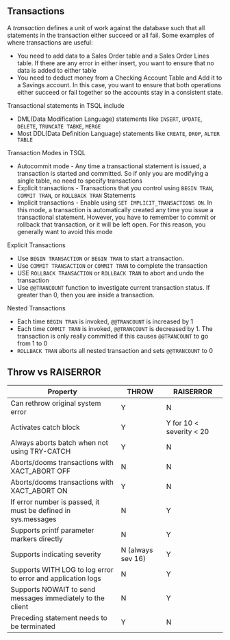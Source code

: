## Transactions
A *transaction* defines a unit of work against the database such that all statements in the transaction either succeed or all fail.  Some examples of where transactions are useful:    
- You need to add data to a Sales Order table and a Sales Order Lines table.  If there are any error in either insert, you want to ensure that no data is added to either table
- You need to deduct money from a Checking Account Table and Add it to a Savings account.  In this case, you want to ensure that both operations either succeed or fail together so the accounts stay in a consistent state.

Transactional statements in TSQL include
- DML(Data Modification Language) statements like `INSERT`, `UPDATE`, `DELETE`, `TRUNCATE TABKE`, `MERGE`    
- Most DDL(Data Definition Language) statements like `CREATE`, `DROP`, `ALTER TABLE`

Transaction Modes in TSQL
- Autocommit mode - Any time a transactional statement is issued, a transaction is started and committed.  So if only you are modifying a single table, no need to specify transactions
- Explicit transactions - Transactions that you control using `BEGIN TRAN`, `COMMIT TRAN`, or `ROLLBACK TRAN` Statements
- Implicit transactions - Enable using `SET IMPLICIT_TRANSACTIONS ON`.  In this mode, a transaction is automatically created any time you issue a transactional statement.  However, you have to remember to commit or rollback that transaction, or it will be left open.  For this reason, you generally want to avoid this mode

Explicit Transactions
- Use `BEGIN TRANSACTION` or `BEGIN TRAN` to start a transaction.
- Use `COMMIT TRANSACTION` or `COMMIT TRAN` to complete the transaction
- USE `ROLLBACK TRANSACTION` or `ROLLBACK TRAN` to abort and undo the transaction
- Use `@@TRANCOUNT` function to investigate current transaction status.  If greater than 0, then you are inside a transaction.

Nested Transactions
- Each time `BEGIN TRAN` is invoked, `@@TRANCOUNT` is increased by 1
- Each time `COMMIT TRAN` is invoked, `@@TRANCOUNT` is decreased by 1.  The transaction is only really committed if this causes `@@TRANCOUNT` to go from 1 to 0
- `ROLLBACK TRAN` aborts all nested transaction and sets `@@TRANCOUNT` to 0

## Throw vs RAISERROR

Property           | THROW  | RAISERROR
------------------ | ------ | ----------
Can rethrow original system error | Y | N
Activates catch block             | Y | Y for 10 < severity < 20
Always aborts batch when not using TRY-CATCH | Y | N
Aborts/dooms transactions with XACT_ABORT OFF | N | N
Aborts/dooms transactions with XACT_ABORT ON | Y | N
If error number is passed, it must be defined in sys.messages | N | Y
Supports printf parameter markers directly | N | Y
Supports indicating severity | N (always sev 16) | Y
Supports WITH LOG to log error to error and application logs | N | Y
Supports NOWAIT to send messages immediately to the client | N | Y
Preceding statement needs to be terminated | Y | N
